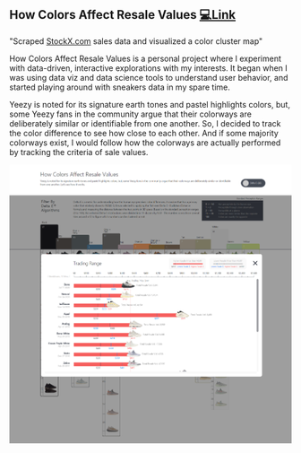 ## How Colors Affect Resale Values [💻Link](https://how-colors-affect.herokuapp.com/)

"Scraped [StockX.com](https://stockx.com/search/adidas/yeezy/release-date?s=yeezy) sales data and visualized a color cluster map"

How Colors Affect Resale Values is a personal project where I experiment with data-driven, interactive explorations with my interests. It began when I was using data viz and data science tools to understand user behavior, and started playing around with sneakers data in my spare time.

Yeezy is noted for its signature earth tones and pastel highlights colors, but, some Yeezy fans in the community argue that their colorways are deliberately similar or identifiable from one another. So, I decided to track the color difference to see how close to each other. And if some majority colorways exist, I would follow how the colorways are actually performed by tracking the criteria of sale values.

![screenshot_v1](https://github.com/rimhoho/How-Colors-Affect-Resale-Values/blob/main/public/img/popup_screenshot_v1.png)